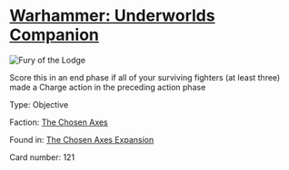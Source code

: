 # [Warhammer: Underworlds Companion](https://guidokessels.github.io/wh-underworlds)

  

![Fury of the Lodge](https://warhammerunderworlds.com/wp-content/uploads/sites/6/2018/02/121_ENG.png)

Score this in an end phase if all of your surviving fighters (at least three) made a Charge action in the preceding action phase

Type: Objective

Faction: [The Chosen Axes](https://guidokessels.github.io/wh-underworlds/factions/the-chosen-axes)

Found in: [The Chosen Axes Expansion](https://guidokessels.github.io/wh-underworlds/locations/the-chosen-axes-expansion)

Card number: 121
